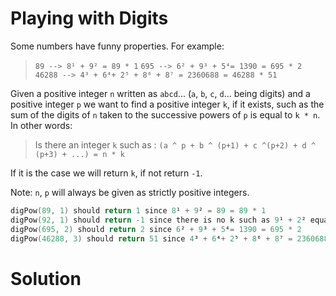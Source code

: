 # Playing with Digits

Some numbers have funny properties. For example:

> `89 --> 8¹ + 9² = 89 * 1`
>`695 --> 6² + 9³ + 5⁴= 1390 = 695 * 2`
> `46288 --> 4³ + 6⁴+ 2⁵ + 8⁶ + 8⁷ = 2360688 = 46288 * 51`

Given a positive integer `n` written as `abcd`... (`a`, `b`, `c`, `d`... being digits) and a positive integer `p` we want to find a positive integer `k`, if it exists, such as the sum of the digits of `n` taken to the successive powers of `p` is equal to `k * n`. In other words:

> Is there an integer `k` such as : `(a ^ p + b ^ (p+1) + c ^(p+2) + d ^ (p+3) + ...) = n * k`

If it is the case we will return `k`, if not return `-1`.

Note: `n`, `p` will always be given as strictly positive integers.

```cpp
digPow(89, 1) should return 1 since 8¹ + 9² = 89 = 89 * 1
digPow(92, 1) should return -1 since there is no k such as 9¹ + 2² equals 92 * k
digPow(695, 2) should return 2 since 6² + 9³ + 5⁴= 1390 = 695 * 2
digPow(46288, 3) should return 51 since 4³ + 6⁴+ 2⁵ + 8⁶ + 8⁷ = 2360688 = 46288 * 51
```

# Solution
